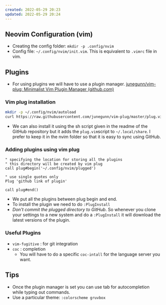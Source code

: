 ```yaml
---
created: 2022-05-29 20:23
updated: 2022-05-29 20:24
---
```

## Neovim Configuration (vim)
- Creating the config folder: `mkdir -p .config/nvim`
- Config file: `~/.config/nvim/init.vim`. This is equivalent to `.vimrc` file in vim.

## Plugins
- For using plugins we will have to use a plugin manager. [junegunn/vim-plug: Minimalist Vim Plugin Manager (github.com)](https://github.com/junegunn/vim-plug)

### Vim plug installation
```bash
mkdir -p ~/.config/nvim/autoload
curl https://raw.githubusercontent.com/junegunn/vim-plug/master/plug.vim -o ~/.config/nvim/autoload/plug.vim
```

- We can also install it using the sh script given in the readme of the GitHub repository but it adds the `plug.vim`script to `~/.local/share`. I prefer to keep it in the nvim folder so that it is easy to sync using GitHub.

### Adding plugins using vim plug
```vim
" specifying the location for storing all the plugins
" this directory will be created by vim plug
call plug#begin('~/.config/nvim/plugged') 

" use single quotes only
Plug 'github link of plugin' 

call plug#end()
```
- We put all the plugins between plug begin and end.
- To install the plugin we need to do `:PlugInstall`
- *Don't commit the plugged directory to GitHub*. So whenever you clone your settings to a new system and do a `:PlugInstall` it will download the latest versions of the plugin.

### Useful Plugins
- `vim-fugitive` : for git integration
- `coc` : completion
	- You will have to do a specific `coc-intall` for the language server you want.

## Tips
- Once the plugin manager is set you can use tab for autocompletion while typing out commands.
- Use a particular theme: `:colorscheme gruvbox`